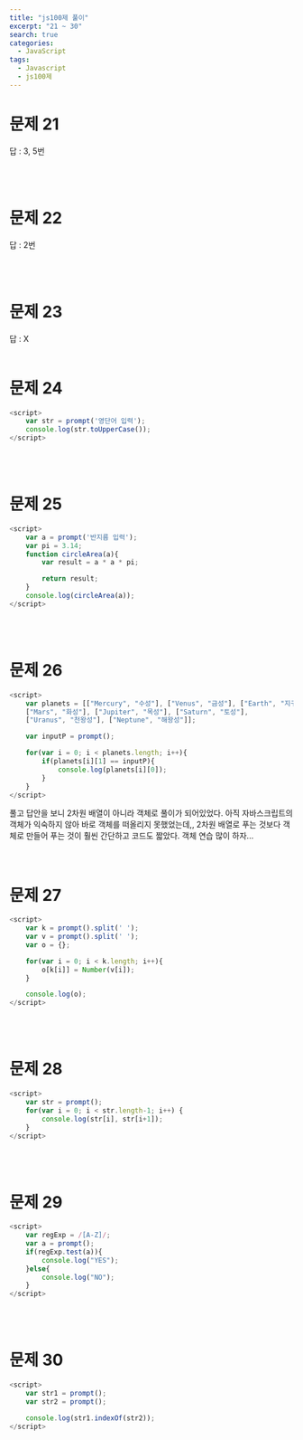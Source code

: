 ```yaml
---
title: "js100제 풀이"
excerpt: "21 ~ 30"
search: true
categories: 
  - JavaScript
tags: 
  - Javascript
  - js100제
---
```


# 문제 21
답 : 3, 5번

<br><br>

# 문제 22
답 : 2번

<br><br>

# 문제 23
답 : X
<br><br>

# 문제 24
```javascript
<script>
    var str = prompt('영단어 입력');
    console.log(str.toUpperCase());
</script>
```
<br><br>

# 문제 25 
```javascript
<script>
    var a = prompt('반지름 입력');
    var pi = 3.14;
    function circleArea(a){
        var result = a * a * pi;

        return result;
    }
    console.log(circleArea(a));
</script>
```
<br><br>

# 문제 26 
```javascript
<script>
    var planets = [["Mercury", "수성"], ["Venus", "금성"], ["Earth", "지구"],
    ["Mars", "화성"], ["Jupiter", "목성"], ["Saturn", "토성"],
    ["Uranus", "천왕성"], ["Neptune", "해왕성"]];

    var inputP = prompt();

    for(var i = 0; i < planets.length; i++){
        if(planets[i][1] == inputP){
            console.log(planets[i][0]);
        }
    }
</script>
```
풀고 답안을 보니 2차원 배열이 아니라 객체로 풀이가 되어있었다. 아직 자바스크립트의 객체가 익숙하지 않아 바로 객체를 떠올리지 못했었는데,, 2차원 배열로 푸는 것보다 객체로 만들어 푸는 것이 훨씬 간단하고 코드도 짧았다. 객체 연습 많이 하자...<br>
<br><br>

# 문제 27 
```javascript
<script>
    var k = prompt().split(' ');
    var v = prompt().split(' ');
    var o = {};

    for(var i = 0; i < k.length; i++){
        o[k[i]] = Number(v[i]);
    }

    console.log(o);
</script>
```
<br><br>

# 문제 28 
```javascript
<script>
    var str = prompt();
    for(var i = 0; i < str.length-1; i++) {
        console.log(str[i], str[i+1]);
    }
</script>
```
<br><br>

# 문제 29
```javascript
<script>
    var regExp = /[A-Z]/;
    var a = prompt();
    if(regExp.test(a)){
        console.log("YES");
    }else{
        console.log("NO");
    }
</script>
```
<br><br>

# 문제 30
```javascript
<script>
    var str1 = prompt();
    var str2 = prompt();

    console.log(str1.indexOf(str2));
</script>
```